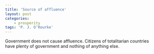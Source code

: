 ```yaml
---
title: 'Source of affluence'
layout: post
categories:
    - prosperity
tags: 'P. J. O’Rourke'
---
```


Government does not cause affluence. Citizens of totalitarian countries have plenty of government and nothing of anything else.
